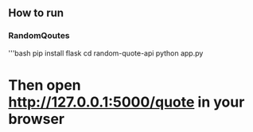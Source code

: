 ## How to run

### RandomQoutes
'''bash
pip install flask
cd random-quote-api
python app.py
# Then open http://127.0.0.1:5000/quote in your browser
